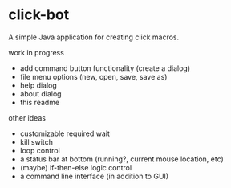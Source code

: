 # click-bot

A simple Java application for creating click macros.

work in progress
* add command button functionality (create a dialog)
* file menu options (new, open, save, save as)
* help dialog
* about dialog
* this readme

other ideas
* customizable required wait
* kill switch
* loop control
* a status bar at bottom (running?, current mouse location, etc)
* (maybe) if-then-else logic control
* a command line interface (in addition to GUI)
